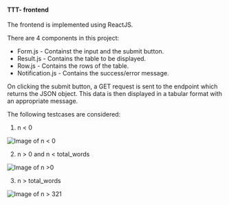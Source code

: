 #### TTT- frontend 

The frontend is implemented using ReactJS. 

There are 4 components in this project:
* Form.js - Containst the input and the submit button.
* Result.js - Contains the table to be displayed. 
* Row.js - Contains the rows of the table. 
* Notification.js - Contains the success/error message. 

On clicking the submit button, a GET request is sent to the endpoint which returns the JSON object. 
This data is then displayed in a tabular format with an appropriate message. 

The following testcases are considered: 

1. n < 0 

![Image of n < 0](https://dl.dropbox.com/s/sh79nwbweldkjwu/pic5.JPG?dl=0)

2. n > 0 and n < total_words

![Image of n >0](https://dl.dropbox.com/s/rrn4q3qn55nenty/pic4.JPG?dl=0)

3. n > total_words

![Image of n > 321](https://dl.dropbox.com/s/a288tirnj9aearq/pic6.JPG?dl=0)
